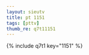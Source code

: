 ```yaml
--- 
layout: sieutv
title: pt 1151
tags: [pttv]
thumb_re: q7t11151
---
```

{% include q7t1 key="1151" %} 
